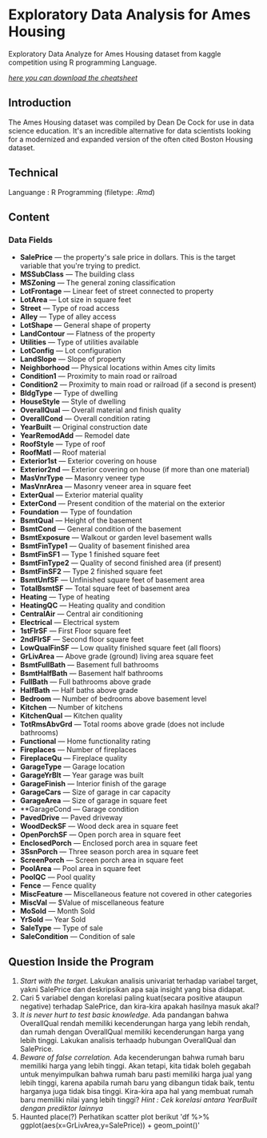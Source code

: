 # Exploratory Data Analysis for Ames Housing
Exploratory Data Analyze for Ames Housing dataset from kaggle competition using R programming Language.

[*here you can download the cheatsheet*](https://www.kaggle.com/c/house-prices-advanced-regression-techniques/data)

## Introduction
The Ames Housing dataset was compiled by Dean De Cock for use in data science education. It's an incredible alternative for data scientists looking for a modernized and expanded version of the often cited Boston Housing dataset. 

## Technical
Languange : R Programming (filetype: *.Rmd*)

## Content
### Data Fields
- **SalePrice** — the property's sale price in dollars. This is the target variable that you're trying to predict.
- **MSSubClass** — The building class
- **MSZoning** — The general zoning classification
- **LotFrontage** — Linear feet of street connected to property
- **LotArea** — Lot size in square feet
- **Street** — Type of road access
- **Alley** — Type of alley access
- **LotShape** — General shape of property
- **LandContour** — Flatness of the property
- **Utilities** — Type of utilities available
- **LotConfig** — Lot configuration
- **LandSlope** — Slope of property
- **Neighborhood** — Physical locations within Ames city limits
- **Condition1** — Proximity to main road or railroad
- **Condition2** — Proximity to main road or railroad (if a second is present)
- **BldgType** — Type of dwelling
- **HouseStyle** — Style of dwelling
- **OverallQual** — Overall material and finish quality
- **OverallCond** — Overall condition rating
- **YearBuilt** — Original construction date
- **YearRemodAdd** — Remodel date
- **RoofStyle** — Type of roof
- **RoofMatl** — Roof material
- **Exterior1st** — Exterior covering on house
- **Exterior2nd** — Exterior covering on house (if more than one material)
- **MasVnrType** — Masonry veneer type
- **MasVnrArea** — Masonry veneer area in square feet
- **ExterQual** — Exterior material quality
- **ExterCond** — Present condition of the material on the exterior
- **Foundation** — Type of foundation
- **BsmtQual** — Height of the basement
- **BsmtCond** — General condition of the basement
- **BsmtExposure** — Walkout or garden level basement walls
- **BsmtFinType1** — Quality of basement finished area
- **BsmtFinSF1** — Type 1 finished square feet
- **BsmtFinType2** — Quality of second finished area (if present)
- **BsmtFinSF2** — Type 2 finished square feet
- **BsmtUnfSF** — Unfinished square feet of basement area
- **TotalBsmtSF** — Total square feet of basement area
- **Heating** — Type of heating
- **HeatingQC** — Heating quality and condition
- **CentralAir** — Central air conditioning
- **Electrical** — Electrical system
- **1stFlrSF** — First Floor square feet
- **2ndFlrSF** — Second floor square feet
- **LowQualFinSF** — Low quality finished square feet (all floors)
- **GrLivArea** — Above grade (ground) living area square feet
- **BsmtFullBath** — Basement full bathrooms
- **BsmtHalfBath** — Basement half bathrooms
- **FullBath** — Full bathrooms above grade
- **HalfBath** — Half baths above grade
- **Bedroom** — Number of bedrooms above basement level
- **Kitchen** — Number of kitchens
- **KitchenQual** — Kitchen quality
- **TotRmsAbvGrd** — Total rooms above grade (does not include bathrooms)
- **Functional** — Home functionality rating
- **Fireplaces** — Number of fireplaces
- **FireplaceQu** — Fireplace quality
- **GarageType** — Garage location
- **GarageYrBlt** — Year garage was built
- **GarageFinish** — Interior finish of the garage
- **GarageCars** — Size of garage in car capacity
- **GarageArea** — Size of garage in square feet
- **GarageCond — Garage condition
- **PavedDrive** — Paved driveway
- **WoodDeckSF** — Wood deck area in square feet
- **OpenPorchSF** — Open porch area in square feet
- **EnclosedPorch** — Enclosed porch area in square feet
- **3SsnPorch** — Three season porch area in square feet
- **ScreenPorch** — Screen porch area in square feet
- **PoolArea** — Pool area in square feet
- **PoolQC** — Pool quality
- **Fence** — Fence quality
- **MiscFeature** — Miscellaneous feature not covered in other categories
- **MiscVal** — $Value of miscellaneous feature
- **MoSold** — Month Sold
- **YrSold** — Year Sold
- **SaleType** — Type of sale
- **SaleCondition** — Condition of sale

## Question Inside the Program

1. *Start with the target.* Lakukan analisis univariat terhadap variabel target, yakni SalePrice dan deskripsikan apa saja insight yang bisa didapat.
2. Cari 5 variabel dengan korelasi paling kuat(secara positive ataupun negative) terhadap SalePrice, dan kira-kira apakah hasilnya masuk akal?
3. *It is never hurt to test basic knowledge.* Ada pandangan bahwa OverallQual rendah memiliki kecenderungan harga yang lebih rendah, dan rumah dengan OverallQual memiliki kecenderungan harga yang lebih tinggi. Lakukan analisis terhaadp hubungan OverallQual dan SalePrice.
4. *Beware of false correlation.* Ada kecenderungan bahwa rumah baru memiliki harga yang lebih tinggi. Akan tetapi, kita tidak boleh gegabah untuk menyimpulkan bahwa rumah baru pasti memiliki harga jual yang lebih tinggi, karena apabila rumah baru yang dibangun tidak baik, tentu harganya juga tidak bisa tinggi. Kira-kira apa hal yang membuat rumah baru memiliki nilai yang lebih tinggi? *Hint : Cek korelasi antara YearBuilt dengan prediktor lainnya*
5. Haunted place(?) Perhatikan scatter plot berikut 'df %>% ggplot(aes(x=GrLivArea,y=SalePrice)) + geom_point()'
